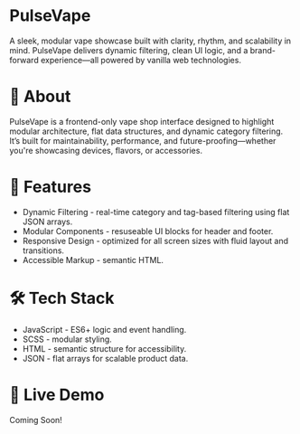 # PulseVape
A sleek, modular vape showcase built with clarity, rhythm, and scalability in mind. PulseVape delivers dynamic filtering, clean UI logic, and a brand-forward experience—all powered by vanilla web technologies.

# 📖 About
PulseVape is a frontend-only vape shop interface designed to highlight modular architecture, flat data structures, and dynamic category filtering. It’s built for maintainability, performance, and future-proofing—whether you're showcasing devices, flavors, or accessories.

# 🚀 Features 
- Dynamic Filtering - real-time category and tag-based filtering using flat JSON arrays.
- Modular Components - resuseable UI blocks for header and footer. 
- Responsive Design - optimized for all screen sizes with fluid layout and transitions.
- Accessible Markup - semantic HTML.

# 🛠️ Tech Stack
- JavaScript - ES6+ logic and event handling.
- SCSS - modular styling.
- HTML - semantic structure for accessibility.
- JSON - flat arrays for scalable product data.

# 🔗 Live Demo
Coming Soon!
